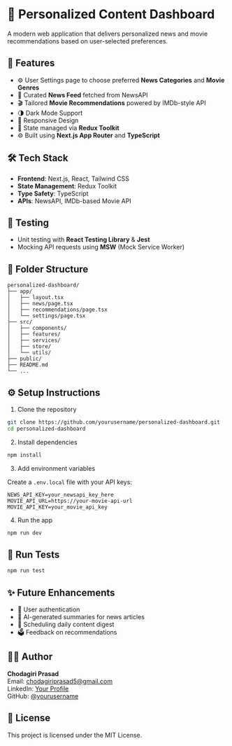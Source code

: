 
# 🧠 Personalized Content Dashboard

A modern web application that delivers personalized news and movie recommendations based on user-selected preferences.

## 🚀 Features

- ⚙️ User Settings page to choose preferred **News Categories** and **Movie Genres**
- 📰 Curated **News Feed** fetched from NewsAPI
- 🎬 Tailored **Movie Recommendations** powered by IMDb-style API
- 🌗 Dark Mode Support
- 📱 Responsive Design
- 🧠 State managed via **Redux Toolkit**
- ⚙️ Built using **Next.js App Router** and **TypeScript**

## 🛠️ Tech Stack

- **Frontend**: Next.js, React, Tailwind CSS
- **State Management**: Redux Toolkit
- **Type Safety**: TypeScript
- **APIs**: NewsAPI, IMDb-based Movie API

## 🧪 Testing

- Unit testing with **React Testing Library** & **Jest**
- Mocking API requests using **MSW** (Mock Service Worker)

## 🧭 Folder Structure

```
personalized-dashboard/
├── app/
│   ├── layout.tsx
│   ├── news/page.tsx
│   ├── recommendations/page.tsx
│   └── settings/page.tsx
├── src/
│   ├── components/
│   ├── features/
│   ├── services/
│   ├── store/
│   └── utils/
├── public/
├── README.md
└── ...
```

## ⚙️ Setup Instructions

1. Clone the repository

```bash
git clone https://github.com/yourusername/personalized-dashboard.git
cd personalized-dashboard
```

2. Install dependencies

```bash
npm install
```

3. Add environment variables

Create a `.env.local` file with your API keys:

```env
NEWS_API_KEY=your_newsapi_key_here
MOVIE_API_URL=https://your-movie-api-url
MOVIE_API_KEY=your_movie_api_key
```

4. Run the app

```bash
npm run dev
```

## 🧪 Run Tests

```bash
npm run test
```

## ✨ Future Enhancements

- 👤 User authentication
- 🧠 AI-generated summaries for news articles
- 📅 Scheduling daily content digest
- 🗳️ Feedback on recommendations

## 🧑‍💻 Author

**Chodagiri Prasad**  
Email: chodagiriprasad5@gmail.com  
LinkedIn: [Your Profile](https://linkedin.com/in/your-link)  
GitHub: [@yourusername](https://github.com/yourusername)

## 📄 License

This project is licensed under the MIT License.
